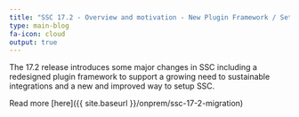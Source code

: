 ```yaml
---
title: "SSC 17.2 - Overview and motivation - New Plugin Framework / Setup Wizard"
type: main-blog
fa-icon: cloud
output: true
---
```


The 17.2 release introduces some major changes in SSC including a redesigned plugin framework to support a growing need to sustainable integrations and a new and improved way to setup SSC.

Read more [here]({{ site.baseurl }}/onprem/ssc-17-2-migration)
